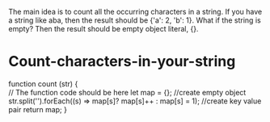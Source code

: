 The main idea is to count all the occurring characters in a string. If you have a string like aba, then the result should be {'a': 2, 'b': 1}.
What if the string is empty? Then the result should be empty object literal, {}.


# Count-characters-in-your-string

function count (str) {  
  // The function code should be here
  let map = {}; //create empty object
  str.split('').forEach((s) => map[s]? map[s]++ : map[s] = 1); //create key value pair
  return map;
}

